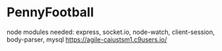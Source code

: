 # PennyFootball
node modules needed: express, socket.io, node-watch, client-session, body-parser, mysql
https://agile-caiustsm1.c9users.io/